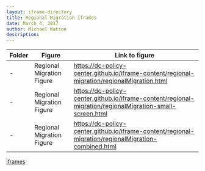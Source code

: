 ```yaml
---
layout: iframe-directory
title: Regional Migration iframes
date: March 4, 2017
author: Michael Watson
description:
---
```



|Folder|Figure|Link to figure|
|-|-|-|
| - | Regional Migration Figure|[https://dc-policy-center.github.io/iframe-content/regional-migration/regionalMigration.html ](https://dc-policy-center.github.io/iframe-content/regional-migration/regionalMigration.html) |
| - | Regional Migration Figure|[https://dc-policy-center.github.io/iframe-content/regional-migration/regionalMigration-small-screen.html ](https://dc-policy-center.github.io/iframe-content/regional-migration/regionalMigration-small-screen.html) |
| - | Regional Migration Figure|[https://dc-policy-center.github.io/iframe-content/regional-migration/regionalMigration-combined.html ](https://dc-policy-center.github.io/iframe-content/regional-migration/regionalMigration-combined.html) |


[iframes](../iframe-content/iframe-content-base-directory)
